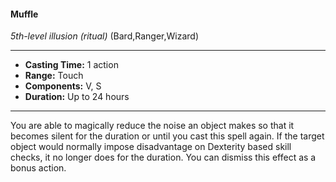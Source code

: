 #### Muffle
*5th-level illusion* *(ritual)* (Bard,Ranger,Wizard)
___
- **Casting Time:** 1 action
- **Range:** Touch
- **Components:** V, S
- **Duration:** Up to 24 hours
---
You are able to magically reduce the noise an object makes so that it becomes silent for the duration or until you cast this spell again. If the target object would normally impose disadvantage on Dexterity based skill checks, it no longer does for the duration. You can dismiss this effect as a bonus action.
